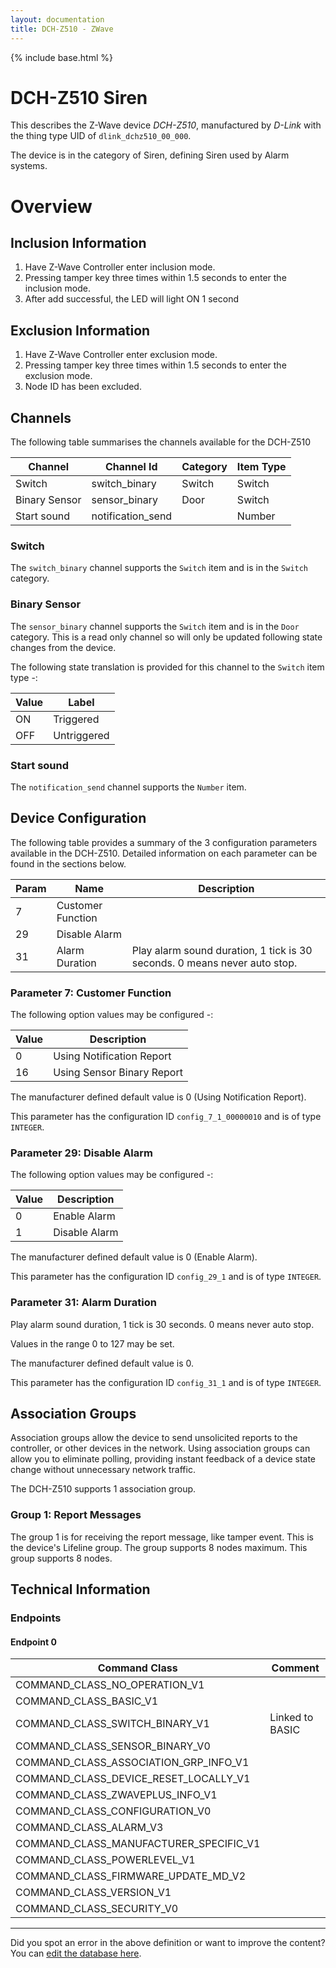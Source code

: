 ```yaml
---
layout: documentation
title: DCH-Z510 - ZWave
---
```


{% include base.html %}

# DCH-Z510 Siren
This describes the Z-Wave device *DCH-Z510*, manufactured by *D-Link* with the thing type UID of ```dlink_dchz510_00_000```.

The device is in the category of Siren, defining Siren used by Alarm systems.

# Overview

## Inclusion Information
1. Have Z-Wave Controller enter inclusion mode.
2. Pressing tamper key three times within 1.5 seconds to enter the inclusion mode.
3. After add successful, the LED will light ON 1 second

## Exclusion Information
1. Have Z-Wave Controller enter exclusion mode.
2. Pressing tamper key three times within 1.5 seconds to enter the exclusion mode.
3. Node ID has been excluded.

## Channels
The following table summarises the channels available for the DCH-Z510

| Channel | Channel Id | Category | Item Type |
|---------|------------|----------|-----------|
| Switch | switch_binary | Switch | Switch | 
| Binary Sensor | sensor_binary | Door | Switch | 
| Start sound | notification_send |  | Number | 

### Switch
The ```switch_binary``` channel supports the ```Switch``` item and is in the ```Switch``` category.

### Binary Sensor
The ```sensor_binary``` channel supports the ```Switch``` item and is in the ```Door``` category. This is a read only channel so will only be updated following state changes from the device.

The following state translation is provided for this channel to the ```Switch``` item type -:

| Value | Label     |
|-------|-----------|
| ON | Triggered |
| OFF | Untriggered |

### Start sound
The ```notification_send``` channel supports the ```Number``` item.



## Device Configuration
The following table provides a summary of the 3 configuration parameters available in the DCH-Z510.
Detailed information on each parameter can be found in the sections below.

| Param | Name  | Description |
|-------|-------|-------------|
| 7 | Customer Function |  |
| 29 | Disable Alarm |  |
| 31 | Alarm Duration | Play alarm sound duration, 1 tick is 30 seconds. 0 means never auto stop. |

### Parameter 7: Customer Function


The following option values may be configured -:

| Value  | Description |
|--------|-------------|
| 0 | Using Notification Report |
| 16 | Using Sensor Binary Report |

The manufacturer defined default value is 0 (Using Notification Report).

This parameter has the configuration ID ```config_7_1_00000010``` and is of type ```INTEGER```.


### Parameter 29: Disable Alarm


The following option values may be configured -:

| Value  | Description |
|--------|-------------|
| 0 | Enable Alarm |
| 1 | Disable Alarm |

The manufacturer defined default value is 0 (Enable Alarm).

This parameter has the configuration ID ```config_29_1``` and is of type ```INTEGER```.


### Parameter 31: Alarm Duration
Play alarm sound duration, 1 tick is 30 seconds. 0 means never auto stop.

Values in the range 0 to 127 may be set.

The manufacturer defined default value is 0.

This parameter has the configuration ID ```config_31_1``` and is of type ```INTEGER```.


## Association Groups
Association groups allow the device to send unsolicited reports to the controller, or other devices in the network. Using association groups can allow you to eliminate polling, providing instant feedback of a device state change without unnecessary network traffic.

The DCH-Z510 supports 1 association group.

### Group 1: Report Messages
The group 1 is for receiving the report message, like tamper event. This is the device's Lifeline group. The group supports 8 nodes maximum.
This group supports 8 nodes.

## Technical Information

### Endpoints

#### Endpoint 0

| Command Class | Comment |
|---------------|---------|
| COMMAND_CLASS_NO_OPERATION_V1| |
| COMMAND_CLASS_BASIC_V1| |
| COMMAND_CLASS_SWITCH_BINARY_V1| Linked to BASIC|
| COMMAND_CLASS_SENSOR_BINARY_V0| |
| COMMAND_CLASS_ASSOCIATION_GRP_INFO_V1| |
| COMMAND_CLASS_DEVICE_RESET_LOCALLY_V1| |
| COMMAND_CLASS_ZWAVEPLUS_INFO_V1| |
| COMMAND_CLASS_CONFIGURATION_V0| |
| COMMAND_CLASS_ALARM_V3| |
| COMMAND_CLASS_MANUFACTURER_SPECIFIC_V1| |
| COMMAND_CLASS_POWERLEVEL_V1| |
| COMMAND_CLASS_FIRMWARE_UPDATE_MD_V2| |
| COMMAND_CLASS_VERSION_V1| |
| COMMAND_CLASS_SECURITY_V0| |

---

Did you spot an error in the above definition or want to improve the content?
You can [edit the database here](http://www.cd-jackson.com/index.php/zwave/zwave-device-database/zwave-device-list/devicesummary/330).
